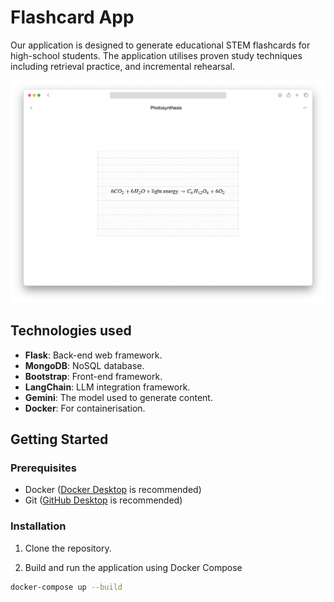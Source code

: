 # Flashcard App

Our application is designed to generate educational STEM flashcards for high-school students. The application utilises proven study techniques including retrieval practice, and incremental rehearsal.

![Application screenshot](./app/static/images/screenshot.png)

## Technologies used

- **Flask**: Back-end web framework.
- **MongoDB**: NoSQL database.
- **Bootstrap**: Front-end framework.
- **LangChain**: LLM integration framework.
- **Gemini**: The model used to generate content.
- **Docker**: For containerisation.

## Getting Started

### Prerequisites

- Docker ([Docker Desktop](https://www.docker.com/products/docker-desktop/) is recommended)
- Git ([GitHub Desktop](https://desktop.github.com/download/) is recommended)

### Installation

1. Clone the repository.

2. Build and run the application using Docker Compose

```sh
docker-compose up --build
```

